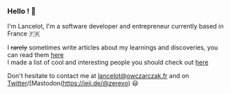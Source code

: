 ### Hello ! 👋

I'm Lancelot,
I'm a software developer and entrepreneur currently based in France 🇫🇷

I <s>rarely</s> sometimes write articles about my learnings and discoveries, you can read them [here](https://blog.lancelot.life)<br>
I made a list of cool and interesting people you should check out [here](https://lancelot.life/influences)

Don't hesitate to contact me at lancelot@owczarczak.fr and on [Twitter](https://twitter.com/ZerevoSerossu)/[Mastodon(https://ieji.de/@zerevo) 😃
